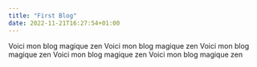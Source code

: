 ```yaml
---
title: "First Blog"
date: 2022-11-21T16:27:54+01:00
---
```


Voici mon blog magique zen
Voici mon blog magique zen
Voici mon blog magique zen
Voici mon blog magique zen
Voici mon blog magique zen